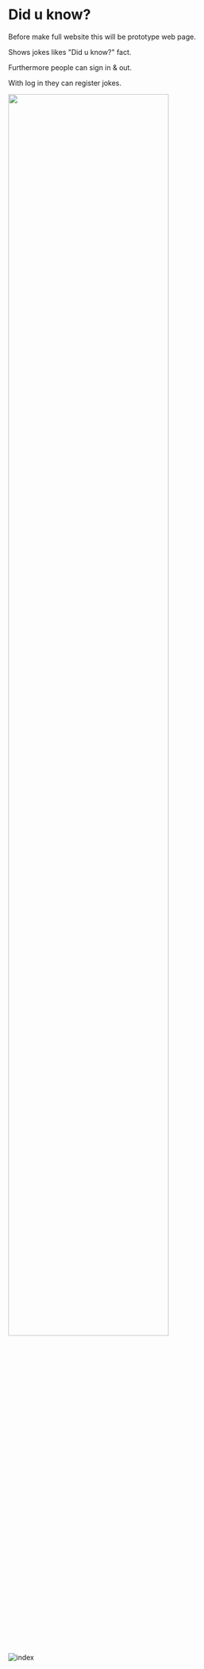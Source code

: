 # Did u know?

Before make full website this will be prototype web page.

Shows jokes likes "Did u know?" fact.

Furthermore people can sign in & out.

With log in they can register jokes.


<img width = 80% src="https://user-images.githubusercontent.com/86471807/192817566-447aa883-ea47-47c9-9704-08aca1441790.jpg">

![index](https://user-images.githubusercontent.com/86471807/192817573-7273c78a-d5db-4cfe-bd59-e77149f24c9d.jpg)
